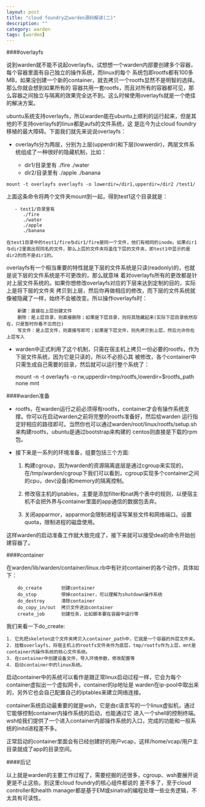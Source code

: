 ```yaml
---
layout: post
title: "cloud foundry之warden源码解读(二)"
description: ""
category: warden
tags: [warden]
---
```

####overlayfs

说到warden就不能不说起overlayfs，试想想一个warden内部要创建多个容器，每个容器里面有自己独立的操作系统，而linux的每个
系统包即rootfs都有100多MB，如果没创建一个新的container，就去拷贝一个rootfs显然不是明智的选择。那么你就会想到如果所有的
容器共用一套rootfs，而且对所有的容器都可见，那么容器之间独立与隔离的效果完全达不到。这么时候使用overlayfs就是一个绝佳
的解决方案。

ubuntu系统支持overlayfs，所以warden能在ubuntu上顺利的运行起来，但是其他的不支持overlayfs的linux都是aufs的文件系统，这
是迄今为止cloud foundry移植的最大障碍。下面我们就先来说说overlayfs：

   * overlayfs分为两层，分别为上层(upperdir)和下层(lowwerdir)，两层文件系统组成了一种很好的隐藏机制，比如：
   
        
        - dir1/目录里有
    	  ./fire
		  ./water
		- dir2/目录里有
		  ./apple
		  ./banana
	    
    mount -t overlayfs overlayfs -o lowerdir=/dir1,upperdir=/dir2 /test1/
上面这条命令将两个文件夹mount到一起，得到test1这个目录就是：
	
	   
       - test1/目录里有
		  ./fire
		  ./water
		  ./apple
		  ./banana
		  
	在test1目录中的test1/fire与dir1/fire是同一个文件，他们有相同的inode。如果dir1与dir2里面出现同名的文件，那么上层的文件夹将盖住下层的文件夹，即test1中显示的是dir2的而不是dir1的。

   
   overlayfs有一个相当重要的特性就是下层的文件系统是只读(readonly)的，也就是说下层的文件系统是不可更改的，那么就意味
着对overlayfs所有的更改都是针对上层文件系统的。如果你想修改overlayfs对应的下层来达到定制的目的，实际上是将下层的文件夹
拷贝到上层，然后你再做相应的修改，而下层的文件系统就像被隐藏了一样，始终不会被改变。所以操作overlayfs时：

        
        新建：直接在上层创建文件
		删除：是上层目录，则直接删除；如果是下层目录，则将其隐藏起来(实际下层目录依然存在，只是暂时你看不见而已)
		写文件：是上层文件，则直接写即可；如果是下层文件，则先拷贝到上层，然后允许你在上层写入
		
   * warden中正式利用了这个机制，只需在宿主机上拷贝一份必要的rootfs，作为下层文件系统，因为它是只读的，所以不必担心其
被修改，各个container中只需生成自己需要的目录，然后就可以运行整个系统了：

        mount -n -t overlayfs -o rw,upperdir=tmp/rootfs,lowerdir=$rootfs_path none mnt
		 
####warden准备

   * rootfs，在warden运行之前必须得有rootfs，container才会有操作系统支撑。你可以在启动warden之前将完整的rootfs准备好，然后给warden
运行指定好相应的路径即可。当然你也可以通过warden/root/linux/rootfs/setup.sh来构建rootfs，ubuntu是通过bootstrap来构建的
centos则直接是下载的rpm包。

   * 接下来是一系列的环境准备，组要包括三个方面:
   
        
        1. 构建cgroup，因为warden的资源隔离底层是通过cgroup来实现的，在/tmp/warden/cgroup下我们可以看到，cgroup实现多个container之间的cpu，dev(设备)和memory的隔离控制。
		
		2. 修改宿主机的iptables，主要是添加filter和nat两个表中的规则，以便宿主机不会把外界与container里面的app通信的数据包丢弃。
		
		3. 关闭apparmor，apparmor会限制进程读写某些文件和网络端口。设置quota，限制进程的磁盘使用。


这样warden的启动准备工作就大致完成了，接下来就可以接受dea的命令开始创建容器了。
		
####container

在warden/lib/warden/container/linux.rb中有针对container的各个动作，具体如下：

        do_create       创建container
		do_stop         停掉container，可以理解为shutdown操作系统
		do_destroy      清除container
        do_copy_in/out  拷贝文件进出container
        create_job      创建任务，比如脚本要在容器中运行等

我们来看一下do_create:

    1. 它先把skeleton这个文件夹拷贝入container_path中，它就是一个容器的外层文件夹。
    2. 挂载overlayfs，将宿主机上的rootfs文件夹作为底层，tmp/rootfs作为上层，mnt是container内操作系统的核心文件系统。
    3. 在container中创建设备文件，导入环境参数，修改配置等	
    4. 启动container中的linux系统。
	
启动container中的系统可以看作是跟正常linux启动过程一样，它会为每个container虚拟出一个虚拟网卡，container的ip地址是
warden在ip-pool中取出来的，另外它也会自己配置自己的iptables来建立网络连接。

container系统启动最重要的就是wsh，它是由c语言写的一个linux虚拟机，通过它能够控制container内操作系统的启动，也能通过它
进入一个shell的控制终端。wsh给我们提供了一个进入container内部操作系统的入口，完成的功能和一般系统的initd进程差不多。

正常启动的container里面会有已经创建好的用户vcap，这样/home/vcap/用户主目录就成了app的目录空间。

####后记

以上就是warden的主要工作过程了，需要挖掘的还很多，cgroup、wsh要展开说更是不止这些。到这里cloud foundry的核心组件都说的
差不多了，至于cloud controller和health manager都是基于EM或sinatra的编程处理一些业务逻辑，不太具有可读性。
    
		  
		

















































        























































        
        
        
        
        
        
        
        
        
        
        
        
        
        
        
        
        
        
        
        
        
        
        
        
        
        
        
        
        
        
        
        
        


































































  






























   
   
  
  
	
	
	
	
	
	
	
	
	
	
	
	
  